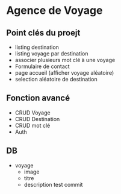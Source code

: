 # Agence de Voyage 

## Point clés du proejt

- listing destination 
- listing voyage par destination
- associer plusieurs mot clé à une voyage 
- Formulaire de contact
- page accueil (afficher voyage aléatoire)
- selection aléatoire de destination

## Fonction avancé

- CRUD Voyage
- CRUD Destination 
- CRUD mot clé
- Auth

## DB

- voyage
  - image
  - titre
  - description test commit